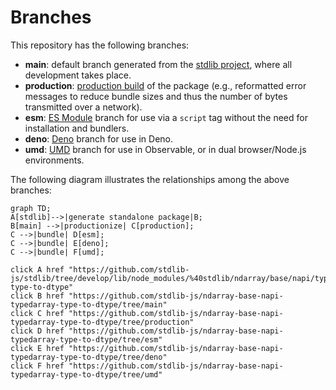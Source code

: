 <!--

@license Apache-2.0

Copyright (c) 2022 The Stdlib Authors.

Licensed under the Apache License, Version 2.0 (the "License");
you may not use this file except in compliance with the License.
You may obtain a copy of the License at

    http://www.apache.org/licenses/LICENSE-2.0

Unless required by applicable law or agreed to in writing, software
distributed under the License is distributed on an "AS IS" BASIS,
WITHOUT WARRANTIES OR CONDITIONS OF ANY KIND, either express or implied.
See the License for the specific language governing permissions and
limitations under the License.

-->

# Branches

This repository has the following branches:

-   **main**: default branch generated from the [stdlib project][stdlib-url], where all development takes place.
-   **production**: [production build][production-url] of the package (e.g., reformatted error messages to reduce bundle sizes and thus the number of bytes transmitted over a network).
-   **esm**: [ES Module][esm-url] branch for use via a `script` tag without the need for installation and bundlers.
-   **deno**: [Deno][deno-url] branch for use in Deno.
-   **umd**: [UMD][umd-url] branch for use in Observable, or in dual browser/Node.js environments.

The following diagram illustrates the relationships among the above branches:

```mermaid
graph TD;
A[stdlib]-->|generate standalone package|B;
B[main] -->|productionize| C[production];
C -->|bundle| D[esm];
C -->|bundle| E[deno];
C -->|bundle| F[umd];

click A href "https://github.com/stdlib-js/stdlib/tree/develop/lib/node_modules/%40stdlib/ndarray/base/napi/typedarray-type-to-dtype"
click B href "https://github.com/stdlib-js/ndarray-base-napi-typedarray-type-to-dtype/tree/main"
click C href "https://github.com/stdlib-js/ndarray-base-napi-typedarray-type-to-dtype/tree/production"
click D href "https://github.com/stdlib-js/ndarray-base-napi-typedarray-type-to-dtype/tree/esm"
click E href "https://github.com/stdlib-js/ndarray-base-napi-typedarray-type-to-dtype/tree/deno"
click F href "https://github.com/stdlib-js/ndarray-base-napi-typedarray-type-to-dtype/tree/umd"
```

[stdlib-url]: https://github.com/stdlib-js/stdlib/tree/develop/lib/node_modules/%40stdlib/ndarray/base/napi/typedarray-type-to-dtype
[production-url]: https://github.com/stdlib-js/ndarray-base-napi-typedarray-type-to-dtype/tree/production
[deno-url]: https://github.com/stdlib-js/ndarray-base-napi-typedarray-type-to-dtype/tree/deno
[umd-url]: https://github.com/stdlib-js/ndarray-base-napi-typedarray-type-to-dtype/tree/umd
[esm-url]: https://github.com/stdlib-js/ndarray-base-napi-typedarray-type-to-dtype/tree/esm
